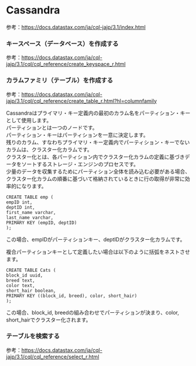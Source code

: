 # Cassandra  
参考：https://docs.datastax.com/ja/cql-jajp/3.1/index.html  
  
### キースペース（データベース）を作成する  
参考：https://docs.datastax.com/ja/cql-jajp/3.1/cql/cql_reference/create_keyspace_r.html  
  
### カラムファミリ（テーブル）を作成する  
参考：https://docs.datastax.com/ja/cql-jajp/3.1/cql/cql_reference/create_table_r.html?hl=columnfamily  
  
Cassandraはプライマリ・キー定義内の最初のカラム名をパーティション・キーとして使用します。  
パーティションとは一つのノードです。  
パーティション・キーはパーティションを一意に決定します。  
残りのカラム、すなわちプライマリ・キー定義内でパーティション・キーでないカラムは、クラスター化カラムです。  
クラスター化とは、各パーティション内でクラスター化カラムの定義に基づきデータをソートするストレージ・エンジンのプロセスです。  
少量のデータを収集するためにパーティション全体を読み込む必要がある場合、クラスター化カラムの順番に基づいて格納されているときに行の取得が非常に効率的になります。  
```  
CREATE TABLE emp (  
empID int,  
deptID int,  
first_name varchar,  
last_name varchar,  
PRIMARY KEY (empID, deptID)  
);  
```  
この場合、empIDがパーティションキー、deptIDがクラスター化カラムです。  
  
複合パーティションキーとして定義したい場合は以下のように括弧をネストさせます。  
```  
CREATE TABLE Cats (  
block_id uuid,  
breed text,  
color text,  
short_hair boolean,  
PRIMARY KEY ((block_id, breed), color, short_hair)  
);  
```  
この場合、block_id, breedの組み合わせでパーティションが決まり、color, short_hairでクラスター化されます。  
  
### テーブルを検索する  
参考：https://docs.datastax.com/ja/cql-jajp/3.1/cql/cql_reference/select_r.html  
  
